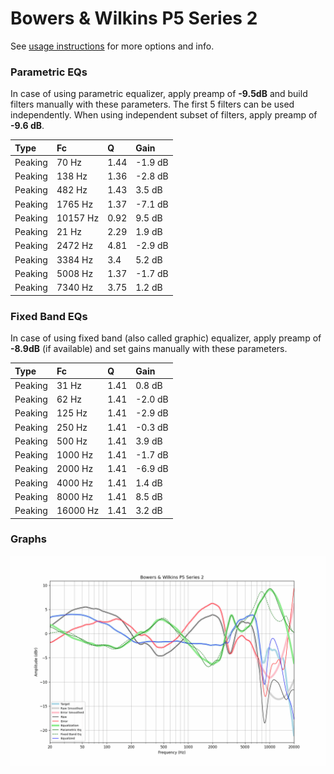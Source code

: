 # Bowers & Wilkins P5 Series 2
See [usage instructions](https://github.com/jaakkopasanen/AutoEq#usage) for more options and info.

### Parametric EQs
In case of using parametric equalizer, apply preamp of **-9.5dB** and build filters manually
with these parameters. The first 5 filters can be used independently.
When using independent subset of filters, apply preamp of **-9.6 dB**.

| Type    | Fc       |    Q | Gain    |
|:--------|:---------|:-----|:--------|
| Peaking | 70 Hz    | 1.44 | -1.9 dB |
| Peaking | 138 Hz   | 1.36 | -2.8 dB |
| Peaking | 482 Hz   | 1.43 | 3.5 dB  |
| Peaking | 1765 Hz  | 1.37 | -7.1 dB |
| Peaking | 10157 Hz | 0.92 | 9.5 dB  |
| Peaking | 21 Hz    | 2.29 | 1.9 dB  |
| Peaking | 2472 Hz  | 4.81 | -2.9 dB |
| Peaking | 3384 Hz  | 3.4  | 5.2 dB  |
| Peaking | 5008 Hz  | 1.37 | -1.7 dB |
| Peaking | 7340 Hz  | 3.75 | 1.2 dB  |

### Fixed Band EQs
In case of using fixed band (also called graphic) equalizer, apply preamp of **-8.9dB**
(if available) and set gains manually with these parameters.

| Type    | Fc       |    Q | Gain    |
|:--------|:---------|:-----|:--------|
| Peaking | 31 Hz    | 1.41 | 0.8 dB  |
| Peaking | 62 Hz    | 1.41 | -2.0 dB |
| Peaking | 125 Hz   | 1.41 | -2.9 dB |
| Peaking | 250 Hz   | 1.41 | -0.3 dB |
| Peaking | 500 Hz   | 1.41 | 3.9 dB  |
| Peaking | 1000 Hz  | 1.41 | -1.7 dB |
| Peaking | 2000 Hz  | 1.41 | -6.9 dB |
| Peaking | 4000 Hz  | 1.41 | 1.4 dB  |
| Peaking | 8000 Hz  | 1.41 | 8.5 dB  |
| Peaking | 16000 Hz | 1.41 | 3.2 dB  |

### Graphs
![](./Bowers%20&%20Wilkins%20P5%20Series%202.png)